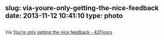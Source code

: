 slug: via-youre-only-getting-the-nice-feedback
date: 2013-11-12 10:41:10
type: photo
---

<a href="http://blog.42floors.com/youre-getting-nice-feedback/"><img src="{{@asset.url swerner/tumblr/2013-11-12-via-youre-only-getting-the-nice-feedback-5b4ecd3122.jpeg}}" alt=""/></a>

Via [You’re only getting the nice feedback - 42Floors](http://blog.42floors.com/youre-getting-nice-feedback/)
